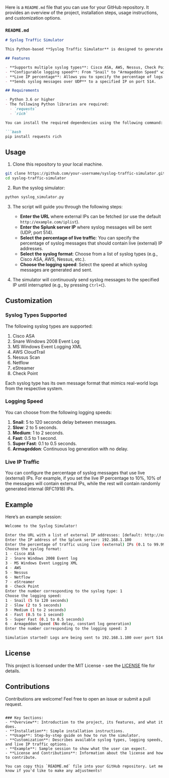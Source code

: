 Here is a `README.md` file that you can use for your GitHub repository. It provides an overview of the project, installation steps, usage instructions, and customization options.

### `README.md`

```markdown
# Syslog Traffic Simulator

This Python-based **Syslog Traffic Simulator** is designed to generate and send syslog messages to a specified IP address over UDP (port 514). It supports different syslog types (e.g., Cisco ASA, AWS, Netflow) and allows for configurable logging speeds, live IP percentage, and message formats. This tool can be used for testing syslog ingestion systems like Splunk, ELK, etc.

## Features

- **Supports multiple syslog types**: Cisco ASA, AWS, Nessus, Check Point, Netflow, and more.
- **Configurable logging speed**: From "Snail" to "Armageddon Speed" with no delay.
- **Live IP percentage**: Allows you to specify the percentage of logs that should use live (external) IP addresses.
- **Sends syslog messages over UDP** to a specified IP on port 514.

## Requirements

- Python 3.6 or higher
- The following Python libraries are required:
  - `requests`
  - `rich`

You can install the required dependencies using the following command:

```bash
pip install requests rich
```

## Usage

1. Clone this repository to your local machine.

```bash
git clone https://github.com/your-username/syslog-traffic-simulator.git
cd syslog-traffic-simulator
```

2. Run the syslog simulator:

```bash
python syslog_simulator.py
```

3. The script will guide you through the following steps:
   - **Enter the URL** where external IPs can be fetched (or use the default `http://example.com/iplist`).
   - **Enter the Splunk server IP** where syslog messages will be sent (UDP, port 514).
   - **Select the percentage of live traffic**: You can specify the percentage of syslog messages that should contain live (external) IP addresses.
   - **Select the syslog format**: Choose from a list of syslog types (e.g., Cisco ASA, AWS, Nessus, etc.).
   - **Choose the logging speed**: Select the speed at which syslog messages are generated and sent.

4. The simulator will continuously send syslog messages to the specified IP until interrupted (e.g., by pressing `Ctrl+C`).

## Customization

### Syslog Types Supported

The following syslog types are supported:

1. Cisco ASA
2. Snare Windows 2008 Event Log
3. MS Windows Event Logging XML
4. AWS CloudTrail
5. Nessus Scan
6. Netflow
7. eStreamer
8. Check Point

Each syslog type has its own message format that mimics real-world logs from the respective system.

### Logging Speed

You can choose from the following logging speeds:

1. **Snail**: 5 to 120 seconds delay between messages.
2. **Slow**: 2 to 5 seconds.
3. **Medium**: 1 to 2 seconds.
4. **Fast**: 0.5 to 1 second.
5. **Super Fast**: 0.1 to 0.5 seconds.
6. **Armageddon**: Continuous log generation with no delay.

### Live IP Traffic

You can configure the percentage of syslog messages that use live (external) IPs. For example, if you set the live IP percentage to 10%, 10% of the messages will contain external IPs, while the rest will contain randomly generated internal (RFC1918) IPs.

## Example

Here’s an example session:

```bash
Welcome to the Syslog Simulator!

Enter the URL with a list of external IP addresses: [default: http://example.com/iplist]
Enter the IP address of the Splunk server: 192.168.1.100
Enter the percentage of traffic using live (external) IPs (0.1 to 99.99): 10.0
Choose the syslog format:
1 - Cisco ASA
2 - Snare Windows 2008 Event log
3 - MS Windows Event Logging XML
4 - AWS
5 - Nessus
6 - Netflow
7 - eStreamer
8 - Check Point
Enter the number corresponding to the syslog type: 1
Choose the logging speed:
1 - Snail (5 to 120 seconds)
2 - Slow (2 to 5 seconds)
3 - Medium (1 to 2 seconds)
4 - Fast (0.5 to 1 second)
5 - Super Fast (0.1 to 0.5 seconds)
6 - Armageddon Speed (No delay, constant log generation)
Enter the number corresponding to the logging speed: 3

Simulation started! Logs are being sent to 192.168.1.100 over port 514.
```

## License

This project is licensed under the MIT License - see the [LICENSE](LICENSE) file for details.

## Contributions

Contributions are welcome! Feel free to open an issue or submit a pull request.
```

### Key Sections:
- **Overview**: Introduction to the project, its features, and what it does.
- **Installation**: Simple installation instructions.
- **Usage**: Step-by-step guide on how to run the simulator.
- **Customization**: Describes available syslog types, logging speeds, and live IP traffic options.
- **Example**: Sample session to show what the user can expect.
- **License and Contributions**: Information about the license and how to contribute.

You can copy this `README.md` file into your GitHub repository. Let me know if you'd like to make any adjustments!
